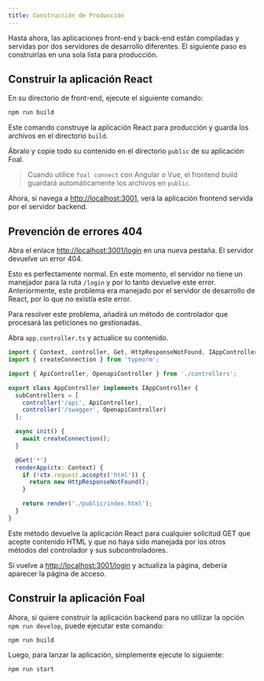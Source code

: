 ```yaml
---
title: Construcción de Producción
---
```


Hasta ahora, las aplicaciones front-end y back-end están compiladas y servidas por dos servidores de desarrollo diferentes. El siguiente paso es construirlas en una sola lista para producción.

## Construir la aplicación React

En su directorio de front-end, ejecute el siguiente comando:

```bash
npm run build
```

Este comando construye la aplicación React para producción y guarda los archivos en el directorio `build`.

Ábralo y copie todo su contenido en el directorio `public` de su aplicación Foal.

> Cuando utilice `foal connect` con Angular o Vue, el frontend build guardará automáticamente los archivos en `public`.

Ahora, si navega a [http://localhost:3001](http://localhost:3001), verá la aplicación frontend servida por el servidor backend.

## Prevención de errores 404

Abra el enlace [http://localhost:3001/login](http://localhost:3001/login) en una nueva pestaña. El servidor devuelve un error 404.

Esto es perfectamente normal. En este momento, el servidor no tiene un manejador para la ruta `/login` y por lo tanto devuelve este error. Anteriormente, este problema era manejado por el servidor de desarrollo de React, por lo que no existía este error.

Para resolver este problema, añadirá un método de controlador que procesará las peticiones no gestionadas.

Abra `app.controller.ts` y actualice su contenido.

```typescript
import { Context, controller, Get, HttpResponseNotFound, IAppController, render } from '@foal/core';
import { createConnection } from 'typeorm';

import { ApiController, OpenapiController } from './controllers';

export class AppController implements IAppController {
  subControllers = [
    controller('/api', ApiController),
    controller('/swagger', OpenapiController)
  ];

  async init() {
    await createConnection();
  }

  @Get('*')
  renderApp(ctx: Context) {
    if (!ctx.request.accepts('html')) {
      return new HttpResponseNotFound();
    }

    return render('./public/index.html');
  }
}

```

Este método devuelve la aplicación React para cualquier solicitud GET que acepte contenido HTML y que no haya sido manejada por los otros métodos del controlador y sus subcontroladores.

Si vuelve a [http://localhost:3001/login](http://localhost:3001/login) y actualiza la página, debería aparecer la página de acceso.

## Construir la aplicación Foal

Ahora, si quiere construir la aplicación backend para no utilizar la opción `npm run develop`, puede ejecutar este comando:

```bash
npm run build
```

Luego, para lanzar la aplicación, simplemente ejecute lo siguiente:

```bash
npm run start
```